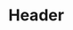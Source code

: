 <!-- TITLE: Spell: Call Minor Demon -->
<!-- SUBTITLE: Summons a demon to do your bidding.  Consumes a bottle of blood when cast. -->

# Header
